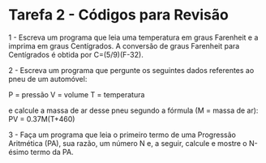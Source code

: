 # Tarefa 2 - Códigos para Revisão

1 -  Escreva um programa que leia uma temperatura em graus Farenheit e a imprima em graus Centígrados. A conversão de graus Farenheit para Centígrados é obtida por C=(5/9)(F-32).

2 -  Escreva um programa que pergunte os seguintes dados referentes ao pneu de um automóvel:

P = pressão
V = volume
T = temperatura

e calcule a massa de ar desse pneu segundo a fórmula (M = massa de ar):
PV = 0.37M(T+460)

3 - Faça um programa que leia o primeiro termo de uma Progressão Aritmética (PA), sua razão, um número N e, a seguir, calcule e mostre o N-ésimo termo da PA.
